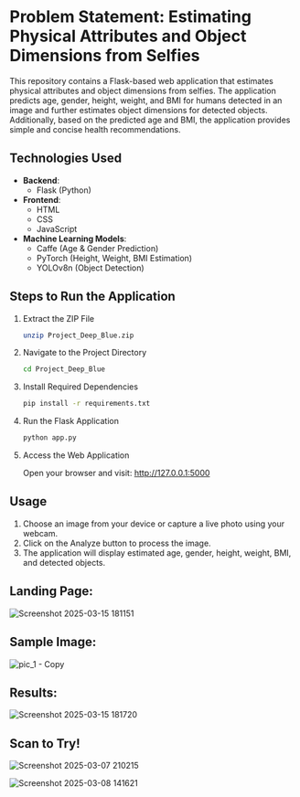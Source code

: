 # Problem Statement: Estimating Physical Attributes and Object Dimensions from Selfies
This repository contains a Flask-based web application that estimates physical attributes and object dimensions from selfies. The application predicts age, gender, height, weight, and BMI for humans detected in an image and further estimates object dimensions for detected objects. Additionally, based on the predicted age and BMI, the application provides simple and concise health recommendations.
## Technologies Used
- **Backend**:
  - Flask (Python)
- **Frontend**:
  - HTML  
  - CSS  
  - JavaScript  
- **Machine Learning Models**:
  - Caffe (Age & Gender Prediction)  
  - PyTorch (Height, Weight, BMI Estimation)  
  - YOLOv8n (Object Detection)  
## Steps to Run the Application

1. Extract the ZIP File
   ```bash
   unzip Project_Deep_Blue.zip
   ```
2. Navigate to the Project Directory
   ```bash 
   cd Project_Deep_Blue
   ```
3. Install Required Dependencies
   ```bash
   pip install -r requirements.txt
   ```
4. Run the Flask Application
   ```bash
   python app.py
   ```
5. Access the Web Application

   Open your browser and visit:
http://127.0.0.1:5000

## Usage
1. Choose an image from your device or capture a live photo using your webcam.
2. Click on the Analyze button to process the image.
3. The application will display estimated age, gender, height, weight, BMI, and detected objects.

## Landing Page:
![Screenshot 2025-03-15 181151](https://github.com/user-attachments/assets/80c57ad3-102e-424a-86a7-7df9d9ba69ae)
## Sample Image:
![pic_1 - Copy](https://github.com/user-attachments/assets/7f14a96e-2627-4d98-a529-2ebf8ef58bf8)
## Results:
![Screenshot 2025-03-15 181720](https://github.com/user-attachments/assets/878c98f5-8605-4fde-a283-5df885dabbf3)
## Scan to Try!
![Screenshot 2025-03-07 210215](https://github.com/user-attachments/assets/c03fe15f-c14a-4f61-8033-056bbb1ef99c)


![Screenshot 2025-03-08 141621](https://github.com/user-attachments/assets/0c80945b-ff25-4f9b-8e6c-9b2e07fbfbe3)

